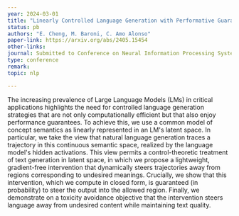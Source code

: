 ```yaml
---
year: 2024-03-01
title: "Linearly Controlled Language Generation with Performative Guarantees"
status: pb
authors: "E. Cheng, M. Baroni, C. Amo Alonso"
paper-link: https://arxiv.org/abs/2405.15454
other-links: 
journal: Submitted to Conference on Neural Information Processing Systems (NeurIPS)
type: conference
remark: 
topic: nlp

---
```


The increasing prevalence of Large Language Models (LMs) in critical applications highlights the need for controlled language generation strategies that are not only computationally efficient but that also enjoy performance guarantees. To achieve this, we use a common model of concept semantics as linearly represented in an LM's latent space. In particular, we take the view that natural language generation traces a trajectory in this continuous semantic space, realized by the language model's hidden activations. This view permits a control-theoretic treatment of text generation in latent space, in which we propose a lightweight, gradient-free intervention that dynamically steers trajectories away from regions corresponding to undesired meanings. Crucially, we show that this intervention, which we compute in closed form, is guaranteed (in probability) to steer the output into the allowed region. Finally, we demonstrate on a toxicity avoidance objective that the intervention steers language away from undesired content while maintaining text quality.
